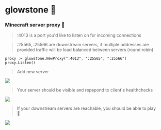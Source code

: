 # glowstone 🌟
### Minecraft server proxy 💫

> :4013 is a port you'd like to listen on for incoming connections

> :25565, :25566 are downstream servers, if multiple addresses are provided traffic will be load balanced between servers (round robin)
```
proxy := glowstone.NewProxy(":4013", ":25565", ":25566")
proxy.Listen()
```

> Add new server

![](https://i.imgur.com/YrBW4bP.png)

> Your server should be visible and repspond to client's healthchecks

![](https://i.imgur.com/Itc5rZv.png)

>If your downstream servers are reachable, you should be able to play 🍾

![](https://i.imgur.com/HZhy7HJ.png)


